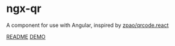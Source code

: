 # ngx-qr
A <qr-code/> component for use with Angular, inspired by [zpao/qrcode.react](https://github.com/zpao/qrcode.react)

[README](projects/ngx-qr/README.md)
[DEMO](https://is2ei.github.io/ngx-qr/)

